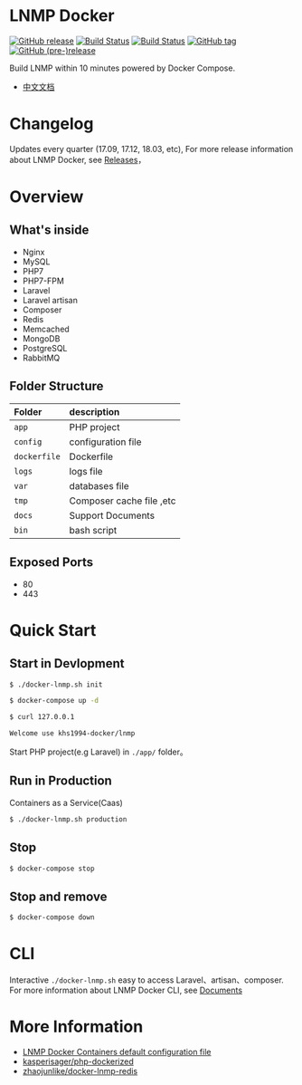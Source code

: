 # LNMP Docker

[![GitHub release](https://img.shields.io/github/release/khs1994-docker/lnmp.svg)]() [![Build Status](https://travis-ci.org/khs1994-docker/lnmp.svg?branch=master)](https://travis-ci.org/khs1994-docker/lnmp) [![Build Status](https://travis-ci.org/khs1994-docker/lnmp.svg?branch=dev)](https://travis-ci.org/khs1994-docker/lnmp) [![GitHub tag](https://img.shields.io/github/tag/khs1994-docker/lnmp.svg)]() [![GitHub (pre-)release](https://img.shields.io/github/release/khs1994-docker/lnmp/all.svg)]()

Build LNMP within 10 minutes powered by Docker Compose.

* [中文文档](README.cn.md)

# Changelog

Updates every quarter (17.09, 17.12, 18.03, etc), For more release information about LNMP Docker, see [Releases](https://github.com/khs1994-docker/lnmp/releases)，

# Overview

## What's inside

* Nginx
* MySQL
* PHP7
* PHP7-FPM
* Laravel
* Laravel artisan
* Composer
* Redis
* Memcached
* MongoDB
* PostgreSQL
* RabbitMQ

## Folder Structure

|Folder|description|
|:--|:--|
|`app`         |PHP project       |
|`config`      |configuration file|               
|`dockerfile`  |Dockerfile        |
|`logs`        |logs file         |
|`var`         |databases file    |
|`tmp`         |Composer cache file ,etc |
|`docs`        |Support Documents        |
|`bin`         |bash script              |

## Exposed Ports

* 80
* 443

# Quick Start

## Start in Devlopment

```bash
$ ./docker-lnmp.sh init

$ docker-compose up -d

$ curl 127.0.0.1

Welcome use khs1994-docker/lnmp

```

Start PHP project(e.g Laravel) in `./app/` folder。

## Run in Production

Containers as a Service(Caas)

```bash
$ ./docker-lnmp.sh production
```

## Stop

```bash
$ docker-compose stop
```

## Stop and remove

```bash
$ docker-compose down
```

# CLI

Interactive `./docker-lnmp.sh` easy to access Laravel、artisan、composer. For more information about LNMP Docker CLI, see [Documents](docs/cli.md)

# More Information

* [LNMP Docker Containers default configuration file](https://github.com/khs1994-docker/lnmp-default-config)
* [kasperisager/php-dockerized](https://github.com/kasperisager/php-dockerized)
* [zhaojunlike/docker-lnmp-redis](https://github.com/zhaojunlike/docker-lnmp-redis)
